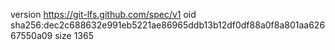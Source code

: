version https://git-lfs.github.com/spec/v1
oid sha256:dec2c688632e991eb5221ae86965ddb13b12df0df88a0f8a801aa62667550a09
size 1365
